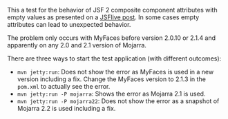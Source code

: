This a test for the behavior of JSF 2 composite component attributes with empty values as presented
on a [JSFlive post](http://jsflive.wordpress.com/2012/09/06/cc-pitfalls-empty-attributes). In some
cases empty attributes can lead to unexpected behavior.

The problem only occurs with MyFaces before version 2.0.10 or 2.1.4 and apparently on any 2.0 and
2.1 version of Mojarra.

There are three ways to start the test application (with different outcomes):

* `mvn jetty:run`: Does not show the error as MyFaces is used in a new version including a fix. Change the MyFaces version to 2.1.3 in the `pom.xml` to actually see the error.
* `mvn jetty:run -P mojarra`: Shows the error as Mojarra 2.1 is used.
* `mvn jetty:run -P mojarra22`: Does not show the error as a snapshot of Mojarra 2.2 is used including a fix.
